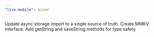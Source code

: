 ```yaml
---
"live-mobile": minor
---
```


Update async storage import to a single source of truth. Create MMKV interface. Add getString and saveString methods for type safety
